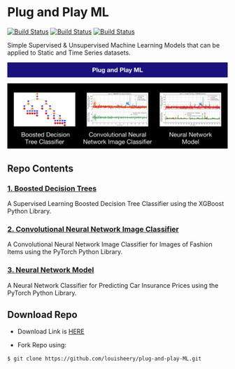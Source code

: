 
# Plug and Play ML

[![Build Status](https://img.shields.io/badge/python-3-blue)](https://github.com/louisheery/plug-and-play-ML)
[![Build Status](https://img.shields.io/badge/build-v1.2-brightgreen)](https://github.com/louisheery/plug-and-play-ML)
[![Build Status](https://img.shields.io/badge/build_status-published-brightgreen)](https://github.com/louisheery/plug-and-play-ML)


Simple Supervised &amp; Unsupervised Machine Learning Models that can be applied to Static and Time Series datasets.

![alt text](https://github.com/louisheery/plug-and-play-ML/blob/master/plug-and-play-ml-screenshots.png)

## Repo Contents
### [1. Boosted Decision Trees](boosted-decision-tree-ml)
A Supervised Learning Boosted Decision Tree Classifier using the XGBoost Python Library.

### [2. Convolutional Neural Network Image Classifier](computer-vision-ml)
A Convolutional Neural Network Image Classifier for Images of Fashion Items using the PyTorch Python Library.

### [3. Neural Network Model](neural-network-ml)
A Neural Network Classifier for Predicting Car Insurance Prices using the PyTorch Python Library.

## Download Repo
- Download Link is [HERE](https://github.com/louisheery/plug-and-play-ML/archive/master.zip)

- Fork Repo using:
```
$ git clone https://github.com/louisheery/plug-and-play-ML.git
```
